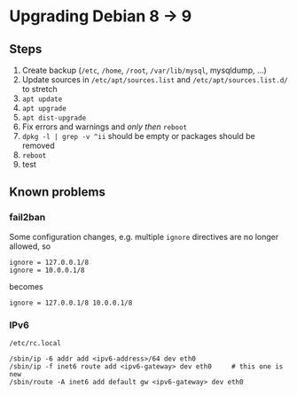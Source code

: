 # Upgrading Debian 8 -> 9

## Steps

1. Create backup (`/etc`, `/home`, `/root`, `/var/lib/mysql`, mysqldump, ...)
2. Update sources in `/etc/apt/sources.list` and `/etc/apt/sources.list.d/` to stretch
3. `apt update`
4. `apt upgrade`
5. `apt dist-upgrade`
6. Fix errors and warnings and _only then_ `reboot`
7. `dpkg -l | grep -v ^ii` should be empty or packages should be removed
8. `reboot`
9. test

## Known problems

### fail2ban

Some configuration changes, e.g. multiple `ignore` directives are no longer allowed, so

```
ignore = 127.0.0.1/8
ignore = 10.0.0.1/8
```

becomes

```
ignore = 127.0.0.1/8 10.0.0.1/8
```

### IPv6

`/etc/rc.local`

```
/sbin/ip -6 addr add <ipv6-address>/64 dev eth0
/sbin/ip -f inet6 route add <ipv6-gateway> dev eth0		# this one is new
/sbin/route -A inet6 add default gw <ipv6-gateway> dev eth0
```
